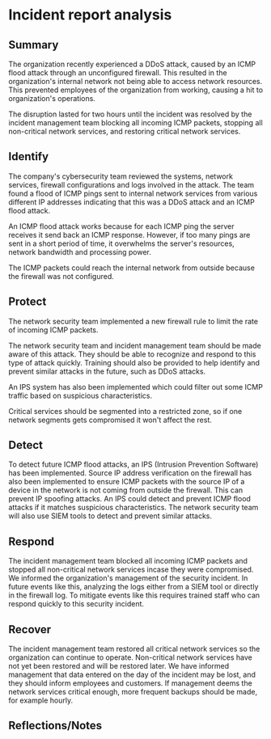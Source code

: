 # Incident report analysis

## Summary

The organization recently experienced a DDoS attack, caused by an ICMP flood attack through an unconfigured firewall. 
This resulted in the organization's internal network not being able to access network resources. 
This prevented employees of the organization from working, causing a hit to organization's operations.  

The disruption lasted for two hours until the incident was resolved by the incident management team blocking all incoming ICMP packets, stopping all non-critical network services, and restoring critical network services. 

## Identify

The company's cybersecurity team reviewed the systems, network services, firewall configurations and logs involved in the attack. 
The team found a flood of ICMP pings sent to internal network services from various different IP addresses indicating that this was a DDoS attack and an ICMP flood attack. 

An ICMP flood attack works because for each ICMP ping the server receives it send back an ICMP response. 
However, if too many pings are sent in a short period of time, it overwhelms the server's resources, network bandwidth and processing power. 

The ICMP packets could reach the internal network from outside because the firewall was not configured. 

## Protect

The network security team implemented a new firewall rule to limit the rate of incoming ICMP packets. 

The network security team and incident management team should be made aware of this attack. They should be able to recognize and respond to this type of attack quickly. 
Training should also be provided to help identify and prevent similar attacks in the future, such as DDoS attacks.

An IPS system has also been implemented which could filter out some ICMP traffic based on suspicious characteristics. 

Critical services should be segmented into a restricted zone, so if one network segments gets compromised it won't affect the rest. 

## Detect

To detect future ICMP flood attacks, an IPS (Intrusion Prevention Software) has been implemented. 
Source IP address verification on the firewall has also been implemented to ensure ICMP packets with the source IP of a device in the network is not coming from outside the firewall. This can prevent IP spoofing attacks. 
An IPS could detect and prevent ICMP flood attacks if it matches suspicious characteristics. 
The network security team will also use SIEM tools to detect and prevent similar attacks.  

## Respond

The incident management team blocked all incoming ICMP packets and stopped all non-critical network services incase they were compromised. 
We informed the organization's management of the security incident. 
In future events like this, analyzing the logs either from a SIEM tool or directly in the firewall log. 
To mitigate events like this requires trained staff who can respond quickly to this security incident. 

## Recover

The incident management team restored all critical network services so the organization can continue to operate. 
Non-critical network services have not yet been restored and will be restored later. 
We have informed management that data entered on the day of the incident may be lost, and they should inform employees and customers. 
If management deems the network services critical enough, more frequent backups should be made, for example hourly. 

## Reflections/Notes

